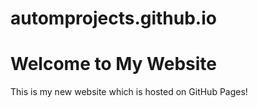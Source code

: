 # automprojects.github.io
<!DOCTYPE html>
<html lang="en">
  <head>
    <meta charset="UTF-8">
    <meta name="viewport" content="width=device-width, initial-scale=1.0">
    <meta http-equiv="X-UA-Compatible" content="ie=edge">
    <title>My Website</title>
  </head>
  <body>
    <main>
        <h1>Welcome to My Website</h1>  
        <p>This is my new website which is hosted on GitHub Pages!</p>
    </main>
  </body>
</html>
